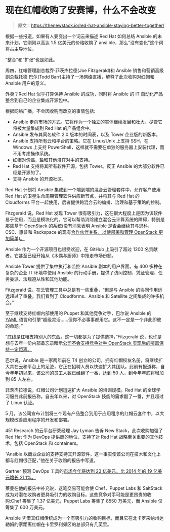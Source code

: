 # 现在红帽收购了安赛博，什么不会改变

> 原文：<https://thenewstack.io/red-hat-ansible-staying-better-together/>

根据一些报道，如果有人要变出一个词云来描述 Red Hat 如何总结 Ansible 的未来计划，它刚刚以高达 1.5 亿美元的价格收购了 ansi ble，那么“没有变化”这个词将占主导地位。

“整合”和“扩张”也是如此。

周四，红帽管理副总裁乔·菲茨杰拉德(Joe Fitzgerald)和 Ansible 销售和营销高级副总裁托德·巴尔(Todd Barr)主持了一场网络直播，解释了此次收购对红帽和 Ansible 用户的意义。

外卖？Red Hat 似乎打算保持 Ansible 的成功，同时将 Ansible 的 IT 自动化产品整合到自己的企业集成开源包中。

根据网络广播，不会因收购而改变的事情包括:

*   Ansible 走向市场的方式。它将作为一个独立的实体继续发展和壮大，尽管它将被大量集成到 Red Hat 的产品组合中。
*   Ansible 发布其同名软件 2.0 版本的时间表，以及 Tower 企业版的新版本。
*   Ansible 支持所有云和平台的策略。它在 Linux/Unix 上支持 SSH，在 Windows 上支持 PowerShell，这样就不需要在单独的服务器上安装代理，而不用考虑操作系统。
*   红帽对傀儡、盐和其他潜在对手的支持。
*   Red Hat 支持将其所有软件开源，包括 Tower。反正 Ansible 的大部分软件已经是开源的了。
*   支持 Ansible 的开源社区。

Red Hat 计划将 Ansible 集成到一个端到端的混合云管理套件中，允许客户使用 Red Hat 的卫星生命周期管理软件供应新节点，并将其与 Red Hat 的 Cloudforms 平台一起使用，后者提供跨混合云的编排、治理和基于策略的控制。

Fitzgerald 说，Red Hat 发现 Tower 很有吸引力，这在很大程度上是因为该软件易于使用，而且是模块化的。它可以帮助消除建立混合云计算系统的障碍，特别是那些基于 OpenStack 的系统(没有消息表明 Ansible 是否会继续其与思科、CSC、惠普和 Rackspace 的现有[合作伙伴关系，以使部署和管理 OpenStack 更加简单)。](http://techcrunch.com/2015/05/18/ansible-partners-with-cisco-csc-hp-and-rackspace-to-make-deploying-and-managing-openstack-easier/)

Ansible 作为一个开源项目也很受欢迎，在 GitHub 上吸引了超过 1200 名贡献者。它甚至已经开始从《木偶与厨师》中抢走市场份额。

Ansible Tower 提供了集中执行和监控 Ansible 剧本的用户界面。有 400 多种在复杂的企业 IT 环境中使用 Ansible 的行动手册，提供了访问控制、凭证管理、任务委派、法规遵从性和其他功能。

Fitzgerald 说，在云管理工具中总是有一些重叠，“但是与 Ansible 的协同作用远远超过了重叠。我们看到了 Cloudforms、Ansible 和 Satellite 之间集成的许多机会。”

至于继续支持红帽内部使用的 Puppet 和其他竞争对手，巴尔说 Ansible 的 [YAML](http://yaml.org/) 语言和引擎“超级灵活……但你不必事事都用它。这不一定是一个非此即彼的命题。”

“底线是红帽支持别人的东西。这一切都是为了提供选择，”Fitzgerald 说，也许是想与去年一份内部备忘录暗示[公司不会支持竞争对手 OpenStack 实现后的喧嚣保持一定距离。](http://readwrite.com/2014/05/16/red-hat-openstack-mirantis-rhel-support)

巴尔说，Ansible 是一家两年前在 T4 创立的公司，拥有红帽校友名册，将继续扩大其在云和平台上的足迹，它正在招聘人员以快速扩大其团队。此前有报道称，自今年年初以来，该公司的员工人数已经翻了一番，达到 50 人，到今年年底将增加到 85 人左右。

菲茨杰拉德说，红帽公司计划迅速扩大 Ansible 的培训规模。Red Hat 的全球学习服务此前报告称，自去年以来，对 OpenStack 技能的需求翻了一番，并且超过了 Linux 认证。

5 月，该公司宣布计划将三个现有产品整合到用于应用程序的红帽云套件中，以大规模改善应用程序的开发和部署。

451 Research 的云平台研究经理 Jay Lyman 告诉 New Stack，此次收购加强了 Red Hat 作为 DevOps 提供商的地位，支持了对 Red Hat 战略至关重要的其他技术，包括 OpenStack 和 containers。

“Ansible 以商业企业的支持支持其开源软件，这一事实使该公司在技术和文化上都与红帽很匹配，”他在关于收购的报告中写道。

Gartner 预测 DevOps 工具的[市场今年将达到 23 亿美元，比 2014 年的 19 亿美元增长 21.1%。](http://www.gartner.com/newsroom/id/2999017)

莱曼在他的报告中补充说，这笔交易可能会使 Chef，Puppet Labs 和 SaltStack 成为对潜在收购者更具吸引力的收购目标。这些竞争对手可能是更昂贵的收购:Chef 筹集了 1.37 亿美元，Puppet Labs 筹集了 8550 万美元，而 Ansible 仅筹集了 600 万美元。

Ansible 凭借其红帽传统成为一个有吸引力的收购目标，而且它在北卡罗来纳州达勒姆的家距离红帽在卡里罗利郊区的总部只有几英里。

<svg xmlns:xlink="http://www.w3.org/1999/xlink" viewBox="0 0 68 31" version="1.1"><title>Group</title> <desc>Created with Sketch.</desc></svg>